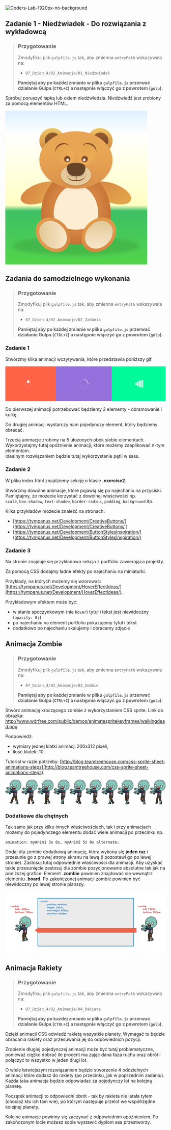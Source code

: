 ![Coders-Lab-1920px-no-background](https://user-images.githubusercontent.com/30623667/104709394-2cabee80-571f-11eb-9518-ea6a794e558e.png)


## Zadanie 1 - Niedźwiadek - Do rozwiązania z wykładowcą

> ### Przygotowanie
> Zmodyfikuj plik `gulpfile.js` tak, aby zmienna `entryPath` wskazywała na:
> -  `07_Dzien_4/02_Animacje/01_Niedzwiadek`
>
> **Pamiętaj aby po każdej zmianie w pliku `gulpfile.js` przerwać działanie Gulpa (`CTRL+C`) a następnie włączyć go z powrotem (`gulp`).**

Spróbuj poruszyć łapką lub okiem niedźwiedzia. Niedźwiedź jest zrobiony za pomocą elementów HTML.

![Bear](images/bear.png)



## Zadania do samodzielnego wykonania

> ### Przygotowanie
> Zmodyfikuj plik `gulpfile.js` tak, aby zmienna `entryPath` wskazywała na:
> -  `07_Dzien_4/02_Animacje/02_Zadania`
>
> **Pamiętaj aby po każdej zmianie w pliku `gulpfile.js` przerwać działanie Gulpa (`CTRL+C`) a następnie włączyć go z powrotem (`gulp`).**


### Zadanie 1

Stwórzmy kilka animacji wczytywania, które przedstawia poniższy gif.

![](images/loading.gif)

Do pierwszej animacji potrzebować będziemy 2 elementy - obramowanie i kulkę.

Do drugiej animacji wystarczy nam pojedynczy element, który będziemy obracać.

Trzecią animację zrobimy na 5 ułożonych obok siebie elementach.   
Wykorzystajmy tutaj opóźnienie animacji, które możemy zaaplikować n-tym elementom.   
Idealnym rozwiązaniem będzie tutaj wykorzystanie pętli w sass.


### Zadanie 2

W pliku index.html znajdziemy sekcję o klasie **.exercise2**.

Stwórzmy dowolne animacje, które pojawią się po najechaniu na przyciski.  
Pamiętajmy, że możecie korzystać z dowolnej właściwości np.  
`scale`, `box-shadow`, `text-shadow`, `border-radius`, `padding`, `background` itp.

Kilka przykładów możecie znaleźć na stronach:
 - [https://tympanus.net/Development/CreativeButtons/](https://tympanus.net/Development/CreativeButtons/ )
 - [https://tympanus.net/Development/ButtonStylesInspiration/](https://tympanus.net/Development/ButtonStylesInspiration/)
 
 
### Zadanie 3

Na stronie znajduje się przykładowa sekcja z portfolio zawierająca projekty.

Za pomocą CSS dodajmy ładne efekty po najechaniu na miniaturki.

Przykłady, na których możemy się wzorować: [https://tympanus.net/Development/HoverEffectIdeas/](https://tympanus.net/Development/HoverEffectIdeas/).

Przykładowym efektem może być:
- w stanie spoczynkowym (nie `hover`) tytuł i tekst jest niewidoczny (`opacity: 0;`)
- po najechaniu na element portfolio pokazujemy tytuł i tekst
- dodatkowo po najechaniu skalujemy i obracamy zdjęcie

## Animacja Zombie

> ### Przygotowanie
> Zmodyfikuj plik `gulpfile.js` tak, aby zmienna `entryPath` wskazywała na:
> -  `07_Dzien_4/02_Animacje/03_Zombie`
>
> **Pamiętaj aby po każdej zmianie w pliku `gulpfile.js` przerwać działanie Gulpa (`CTRL+C`) a następnie włączyć go z powrotem (`gulp`).**

Stwórz animację kroczącego zombie z wykorzystaniem CSS sprite.
Link do obrazka: http://www.wdrfree.com/public/demos/animatespritekeyframes/walkingdead.png

Podpowiedź: 
- wymiary jednej klatki animacji 200x312 pixeli, 
- ilość klatek: 10.

Tutorial w razie potrzeby: [http://blog.teamtreehouse.com/css-sprite-sheet-animations-steps](http://blog.teamtreehouse.com/css-sprite-sheet-animations-steps).

![Zombie](images/walkingdead.png)

### Dodatkowe dla chętnych
Tak samo jak przy kilku innych właściwościach, tak i przy animacjach możemy do pojedynczego elementu dodać wiele animacji po przecinku np.
```
animation: myAnim1 3s 0s, myAnim2 5s 0s alternate;
```
Dodaj dla zombie dodatkową animację, która wykona się **jeden raz** i przesunie go z prawej strony ekranu na lewą (i pozostawi go po lewej stronie). Zastosuj tutaj odpowiednie właściwości dla animacji. Aby uzyskać takie przesunięcie zastosuj dla zombie pozycjonowanie absolutne tak jak na poniższej grafice. Element **.zombie** powinien znajdować się wewnątrz elementu **.board**. Po zakończonej animacji zombie powinien być niewidoczny po lewej stronie planszy.

![Animacja zombie](images/animacja-zombie.png)


## Animacja Rakiety

> ### Przygotowanie
> Zmodyfikuj plik `gulpfile.js` tak, aby zmienna `entryPath` wskazywała na:
> -  `07_Dzien_4/02_Animacje/04_Rakieta`
>
> **Pamiętaj aby po każdej zmianie w pliku `gulpfile.js` przerwać działanie Gulpa (`CTRL+C`) a następnie włączyć go z powrotem (`gulp`).**

Dzięki animacji CSS odwiedź rakietą wszystkie planety.
Wymagać to będzie obracania rakiety oraz przesuwania jej do odpowiednich pozycji.

Zrobienie długiej pojedynczej animacji może być tutaj problematyczne, ponieważ ciężko dobrać ile procent ma zająć dana faza ruchu oraz obrót i połączyć to wszystko w jeden długi lot. 

O wiele łatwiejszym rozwiązaniem będzie stworzenie 4 oddzielnych animacji które dodasz do rakiety (po przecinku, jak w poprzednim zadaniu). Każda taka animacja będzie odpowiadać za pojedynczy lot na kolejną planetę. 

Początek animacji to odpowiedni obrót - tak by rakieta nie latała tyłem (chociaż kto ich tam wie), po którym następuje przelot we współrzędne kolejnej planety.

Kolejne animacje powinny się zaczynać z odpowiednim opóźnieniem. Po zakończonym locie możesz sobie wystawić dyplom asa przestworzy.

